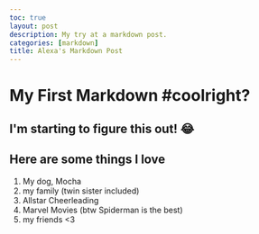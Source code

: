 ```yaml
---
toc: true
layout: post
description: My try at a markdown post.
categories: [markdown]
title: Alexa's Markdown Post
---
```

# My First Markdown #coolright?
## I'm starting to figure this out! :joy:
## Here are some things I love
1. My dog, Mocha
2. my family (twin sister included)
3. Allstar Cheerleading
4. Marvel Movies (btw Spiderman is the best)
5. my friends <3
